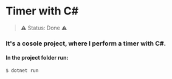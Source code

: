 # Timer with C#
> ⚠️ Status: Done ⚠️
### It's a cosole project, where I perform a timer with C#.

#### In the project folder run:
```
$ dotnet run
```

